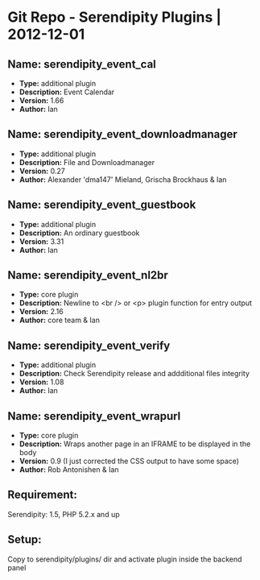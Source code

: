 Git Repo - Serendipity Plugins | 2012-12-01
===

## Name: serendipity_event_cal 

* **Type:** additional plugin
* **Description:** Event Calendar
* **Version:** 1.66
* **Author:** Ian

## Name: serendipity_event_downloadmanager

* **Type:** additional plugin
* **Description:** File and Downloadmanager
* **Version:** 0.27
* **Author:** Alexander \'dma147\' Mieland, Grischa Brockhaus & Ian

## Name: serendipity_event_guestbook

* **Type:** additional plugin
* **Description:** An ordinary guestbook
* **Version:** 3.31
* **Author:** Ian

## Name: serendipity_event_nl2br

* **Type:** core plugin
* **Description:** Newline to &lt;br /&gt; or &lt;p&gt; plugin function for entry output
* **Version:** 2.16
* **Author:** core team & Ian

## Name: serendipity_event_verify

* **Type:** additional plugin
* **Description:** Check Serendipity release and addditional files integrity
* **Version:** 1.08 
* **Author:** Ian

## Name: serendipity_event_wrapurl

* **Type:** core plugin
* **Description:** Wraps another page in an IFRAME to be displayed in the body
* **Version:** 0.9 (I just corrected the CSS output to have some space)
* **Author:** Rob Antonishen & Ian

## Requirement:

Serendipity: 1.5, PHP 5.2.x and up

## Setup:

Copy to serendipity/plugins/ dir and activate plugin inside the backend panel
